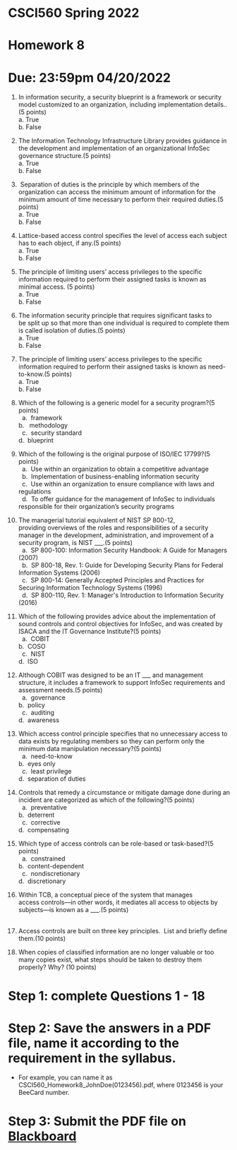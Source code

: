 # CSCI560 Spring 2022
# Homework 8
# Due: 23:59pm 04/20/2022

1.  In information security, a security blueprint is a framework or security model customized to an organization, including implementation details..(5 points)<br>
 	a. 	True<br>
 	b. 	False<br>
  
2. The Information Technology Infrastructure Library provides guidance in the development and implementation of an organizational InfoSec governance structure.(5 points)<br>
 	a. 	True<br>
 	b. 	False<br>
  
3.  Separation of duties is the principle by which members of the organization can access the minimum amount of information for the minimum amount of time necessary to perform their required duties.(5 points)<br>
 	a. 	True<br>
 	b. 	False<br>
  
4. Lattice-based access control specifies the level of access each subject has to each object, if any.(5 points)<br>
 	a. 	True<br>
 	b. 	False<br>
  
5. The principle of limiting users’ access privileges to the specific information required to perform their assigned tasks is known as minimal access. (5 points)<br>
 	a. 	True<br>
 	b. 	False<br>
  
6. The information security principle that requires significant tasks to be split up so that more than one individual is required to complete them is called isolation of duties.(5 points)<br>
 	a. 	True<br>
 	b. 	False<br>
  
7. The principle of limiting users’ access privileges to the specific information required to perform their assigned tasks is known as need-to-know.(5 points)<br>
 	a. 	True<br>
 	b. 	False<br>
  
8. Which of the following is a generic model for a security program?(5 points)<br>
 	a. 	framework<br>	b. 	 methodology<br>
 	c. 	security standard<br>	d. 	blueprint<br>
  
9.  Which of the following is the original purpose of ISO/IEC 17799?(5 points)<br>
 	a. 	Use within an organization to obtain a competitive advantage<br>
 	b. 	Implementation of business-enabling information security<br>
 	c. 	Use within an organization to ensure compliance with laws and regulations<br>
 	d. 	To offer guidance for the management of InfoSec to individuals responsible for their organization’s security programs<br>
  
10. The managerial tutorial equivalent of NIST SP 800-12, providing overviews of the roles and responsibilities of a security manager in the development, administration, and improvement of a security program, is NIST \_\_\_.(5 points)<br>
 	a. 	SP 800-100: Information Security Handbook: A Guide for Managers (2007)<br>
 	b. 	SP 800-18, Rev. 1: Guide for Developing Security Plans for Federal Information Systems (2006)<br>
 	c. 	SP 800-14: Generally Accepted Principles and Practices for Securing Information Technology Systems (1996)<br>
 	d. 	SP 800-110, Rev. 1: Manager's Introduction to Information Security (2016)<br>
  
11. Which of the following provides advice about the implementation of sound controls and control objectives for InfoSec, and was created by ISACA and the IT Governance Institute?(5 points)<br>
 	a. 	COBIT<br>	b. 	COSO<br>
 	c. 	NIST<br>	d. 	ISO<br>
  
12. Although COBIT was designed to be an IT \_\_\_ and management structure, it includes a framework to support InfoSec requirements and assessment needs.(5 points)<br>
 	a. 	governance<br>	b. 	policy<br>
 	c. 	auditing<br>	d. 	awareness<br>
  
13.  Which access control principle specifies that no unnecessary access to data exists by regulating members so they can perform only the minimum data manipulation necessary?(5 points)<br>
 	a. 	need-to-know<br>	b. 	eyes only<br>
 	c. 	least privilege<br>	d. 	separation of duties<br>
  
14. Controls that remedy a circumstance or mitigate damage done during an incident are categorized as which of the following?(5 points)<br>
 	a. 	preventative<br>	b. 	deterrent<br>
 	c. 	corrective<br>	d. 	compensating<br>

15. Which type of access controls can be role-based or task-based?(5 points)<br>
 	a. 	constrained<br>	b. 	content-dependent<br>
 	c. 	nondiscretionary<br>	d. 	discretionary<br>

16. Within TCB, a conceptual piece of the system that manages access controls—in other words, it mediates all access to objects by subjects—is known as a \_\_\_.(5 points)<br> 
  
  
17. Access controls are built on three key principles.  List and briefly define them.(10 points)<br>

18. When copies of classified information are no longer valuable or too many copies exist, what steps should be taken to destroy them properly? Why?
(10 points)<br>
  
# Step 1: complete Questions 1 - 18
# Step 2: Save the answers in a PDF file, name it according to the requirement in the syllabus. 
+ For example, you can name it as CSCI560_Homework8_JohnDoe(0123456).pdf, where 0123456 is your BeeCard number.
# Step 3: Submit the PDF file on [Blackboard](https://blackboard.sau.edu/)
